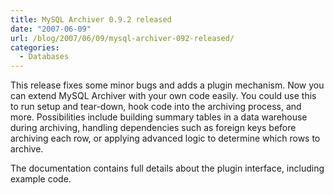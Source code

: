 ```yaml
---
title: MySQL Archiver 0.9.2 released
date: "2007-06-09"
url: /blog/2007/06/09/mysql-archiver-092-released/
categories:
  - Databases
---
```


This release fixes some minor bugs and adds a plugin mechanism. Now you can extend MySQL Archiver with your own code easily. You could use this to run setup and tear-down, hook code into the archiving process, and more. Possibilities include building summary tables in a data warehouse during archiving, handling dependencies such as foreign keys before archiving each row, or applying advanced logic to determine which rows to archive.

The documentation contains full details about the plugin interface, including example code.



